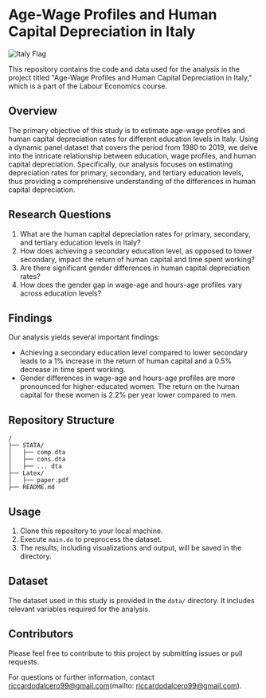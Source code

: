 # Age-Wage Profiles and Human Capital Depreciation in Italy

![Italy Flag](insert_image_url_here)

This repository contains the code and data used for the analysis in the project titled "Age-Wage Profiles and Human Capital Depreciation in Italy," which is a part of the Labour Economics course.

## Overview

The primary objective of this study is to estimate age-wage profiles and human capital depreciation rates for different education levels in Italy. Using a dynamic panel dataset that covers the period from 1980 to 2019, we delve into the intricate relationship between education, wage profiles, and human capital depreciation. Specifically, our analysis focuses on estimating depreciation rates for primary, secondary, and tertiary education levels, thus providing a comprehensive understanding of the differences in human capital depreciation.

## Research Questions

1. What are the human capital depreciation rates for primary, secondary, and tertiary education levels in Italy?
2. How does achieving a secondary education level, as opposed to lower secondary, impact the return of human capital and time spent working?
3. Are there significant gender differences in human capital depreciation rates?
4. How does the gender gap in wage-age and hours-age profiles vary across education levels?

## Findings

Our analysis yields several important findings:

- Achieving a secondary education level compared to lower secondary leads to a 1% increase in the return of human capital and a 0.5% decrease in time spent working.
- Gender differences in wage-age and hours-age profiles are more pronounced for higher-educated women. The return on the human capital for these women is 2.2% per year lower compared to men.

## Repository Structure

```
/
├── STATA/
│   ├── comp.dta
│   ├── cons.dta
│   ├── ... dta
├── Latex/
│   ├── paper.pdf
├── README.md
```

## Usage

1. Clone this repository to your local machine.
2. Execute `main.do` to preprocess the dataset.
4. The results, including visualizations and output, will be saved in the directory.

## Dataset

The dataset used in this study is provided in the `data/` directory. It includes relevant variables required for the analysis.



## Contributors

Please feel free to contribute to this project by submitting issues or pull requests.

For questions or further information, contact riccardodalcero99@gmail.com(mailto: riccardodalcero99@gmail.com).
